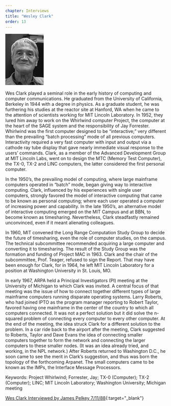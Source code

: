 ```yaml
---
chapter: Interviews
title: "Wesley Clark"
order: 13
---
```


![Wesley Clark](/assets/img/wesley-clark.jpg)

Wes Clark played a seminal role in the early history of computing and computer communications. He graduated from the University of California, Berkeley in 1944 with a degree in physics. As a graduate student, he was furthering his studies at the reactor site at Hanford, WA when he came to the attention of scientists working for MIT Lincoln Laboratory. In 1952, they lured him away to work on the Whirlwind computer Project, the computer at the heart of the SAGE system and the responsibility of Jay Forrester. Whirlwind was the first computer designed to be “interactive;” very different than the prevailing “batch processing” mode of all previous computers. Interactivity required a very fast computer with input and output via a cathode ray tube display that gave nearly immediate visual response to the users’ commands. Clark, as a member of the Advanced Development Group at MIT Lincoln Labs, went on to design the MTC (Memory Test Computer), the TX-0, TX-2 and LINC computers, the latter considered the first personal computer.

In the 1950’s, the prevailing model of computing, where large mainframe computers operated in “batch” mode, began giving way to interactive computing. Clark, influenced by his experiences with single user computers, strongly favored the model of interactive computing that came to be known as personal computing; where each user operated a computer of increasing power and capability. In the late 1950’s, an alternative model of interactive computing emerged on the MIT Campus and at BBN, to become known as timesharing. Nevertheless, Clark steadfastly remained unconvinced, even if it meant alienating colleagues.

In 1960, MIT convened the Long Range Computation Study Group to decide the future of timesharing, even the role of computer studies, on the campus. The technical subcommittee recommended acquiring a large computer and converting it to timesharing. The result of the Study Group was the formation and funding of Project MAC in 1963. Clark and the chair of the subcommittee, Prof. Teager, refused to sign the Report. That may have been enough for Clark, for in 1964, he left MIT Lincoln Laboratory for a position at Washington University in St. Louis, MO.

In early 1967, ARPA held a Principal Investigators (PI) meeting at the University of Michigan to which Clark was invited. A central focus of that meeting was the issue of how to connect together different types of large mainframe computers running disparate operating systems. Larry Roberts, who had joined IPTO as the program manager reporting to Robert Taylor, favored having one mainframe in the center of the country to which all computers connected. It was not a perfect solution but it did solve the n-squared problem of connecting every computer to every other computer. At the end of the meeting, the idea struck Clark for a different solution to the problem. In a car ride back to the airport after the meeting, Clark suggested to Roberts, Taylor and Dave Evans the idea of connecting smaller computers together to form the network and connecting the larger computers to these smaller nodes. (It was an idea already tried, and working, in the NPL network.) After Roberts returned to Washington D.C., he soon came to see the merit in Clark’s suggestion, and thus was born the topology of the forthcoming Arpanet. The small computers came to be known as the IMPs, the Interface Message Processors.

Keywords: Project Whirlwind; Forrester, Jay; TX-0 (Computer); TX-2 (Computer); LINC; MIT Lincoln Laboratory; Washington University; Michigan meeting

[Wes Clark Interviewed by James Pelkey 7/11/88](https://archive.computerhistory.org/resources/access/text/2017/11/102738606-05-01-acc.pdf){:target="_blank"}
